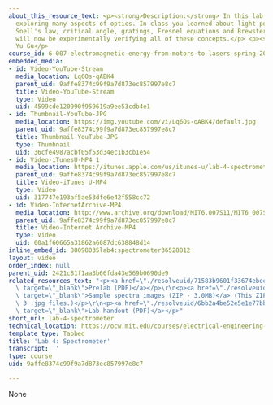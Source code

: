 ```yaml
---
about_this_resource_text: <p><strong>Description:</strong> In this lab you will be
  exploring many aspects of optics. In class you learned about light polarization,
  Snell's law, critical angle, gratings, Fresnel equations and Brewster's angle. We
  will now be experimentally verifying all of these concepts.</p> <p><strong>Speaker:</strong>
  Yu Gu</p>
course_id: 6-007-electromagnetic-energy-from-motors-to-lasers-spring-2011
embedded_media:
- id: Video-YouTube-Stream
  media_location: Lq6Os-qABK4
  parent_uid: 9affe8374c99f9a7d873ec857997e8c7
  title: Video-YouTube-Stream
  type: Video
  uid: 4599cde120990f959619a9ee53cdb4e1
- id: Thumbnail-YouTube-JPG
  media_location: https://img.youtube.com/vi/Lq6Os-qABK4/default.jpg
  parent_uid: 9affe8374c99f9a7d873ec857997e8c7
  title: Thumbnail-YouTube-JPG
  type: Thumbnail
  uid: 36cfe4987acbf05f53d34ec1b3cb1e54
- id: Video-iTunesU-MP4_1
  media_location: https://itunes.apple.com/us/itunes-u/lab-4-spectrometer/id597566166?i=130975612
  parent_uid: 9affe8374c99f9a7d873ec857997e8c7
  title: Video-iTunes U-MP4
  type: Video
  uid: 317747e193af5ae53dfe6e42f558cc72
- id: Video-InternetArchive-MP4
  media_location: http://www.archive.org/download/MIT6.007S11/MIT6_007S11_lab04_300k.mp4
  parent_uid: 9affe8374c99f9a7d873ec857997e8c7
  title: Video-Internet Archive-MP4
  type: Video
  uid: 00a1f60665a31862a6087dc638848d14
inline_embed_id: 88098035lab4:spectrometer36528812
layout: video
order_index: null
parent_uid: 2421c81f1aa3b66fda43e569b0690de9
related_resources_text: "<p><a href=\"./resolveuid/71583b9601f33674ebee62706e6d4b6e\"\
  \ target=\"_blank\">Prelab (PDF)</a></p>\r\n<p><a href=\"./resolveuid/973fa3cd11b7eef35815a2b48fe1c232\"\
  \ target=\"_blank\">Sample spectra images (ZIP - 3.0MB)</a> (This ZIP file contains:\
  \ 3 .jpg files.)</p>\r\n<p><a href=\"./resolveuid/6bb2a4be52e5e1e77bba389d86b05b80\"\
  \ target=\"_blank\">Lab handout (PDF)</a></p>"
short_url: lab-4-spectrometer
technical_location: https://ocw.mit.edu/courses/electrical-engineering-and-computer-science/6-007-electromagnetic-energy-from-motors-to-lasers-spring-2011/lab-videos/lab-4-spectrometer
template_type: Tabbed
title: 'Lab 4: Spectrometer'
transcript: ''
type: course
uid: 9affe8374c99f9a7d873ec857997e8c7

---
```

None